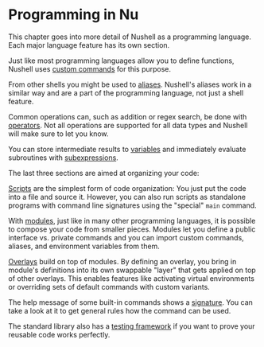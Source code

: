 # Programming in Nu

This chapter goes into more detail of Nushell as a programming language.
Each major language feature has its own section.

Just like most programming languages allow you to define functions, Nushell uses [custom commands](custom_commands.md) for this purpose.

From other shells you might be used to [aliases](aliases.md).
Nushell's aliases work in a similar way and are a part of the programming language, not just a shell feature.

Common operations can, such as addition or regex search, be done with [operators](operators.md).
Not all operations are supported for all data types and Nushell will make sure to let you know.

You can store intermediate results to [variables](variables_and_subexpressions.md) and immediately evaluate subroutines with [subexpressions](variables_and_subexpressions.html#subexpressions).

The last three sections are aimed at organizing your code:

[Scripts](scripts.md) are the simplest form of code organization: You just put the code into a file and source it.
However, you can also run scripts as standalone programs with command line signatures using the "special" `main` command.

With [modules](modules.md), just like in many other programming languages, it is possible to compose your code from smaller pieces.
Modules let you define a public interface vs. private commands and you can import custom commands, aliases, and environment variables from them.

[Overlays](overlays.md) build on top of modules.
By defining an overlay, you bring in module's definitions into its own swappable "layer" that gets applied on top of other overlays.
This enables features like activating virtual environments or overriding sets of default commands with custom variants.

The help message of some built-in commands shows a [signature](command_signature.md).  You can take a look at it to get general rules how the command can be used.

The standard library also has a [testing framework](testing.md) if you want to prove your reusable code works perfectly.
